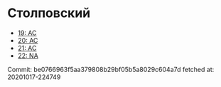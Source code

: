 # Столповский
- [19: AC](19.md)
- [20: AC](20.md)
- [21: AC](21.md)
- [22: NA](22.md)

Commit: be0766963f5aa379808b29bf05b5a8029c604a7d
 fetched at: 20201017-224749
